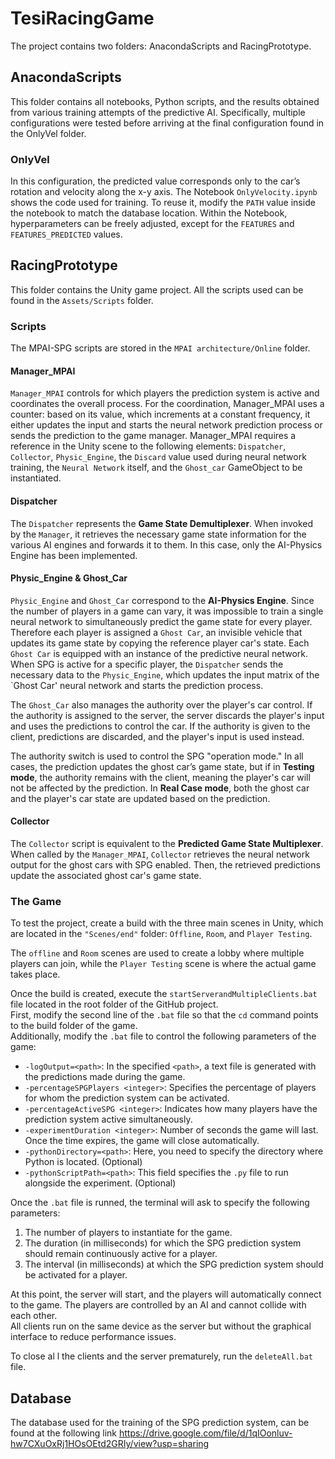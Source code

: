 # TesiRacingGame
The project contains two folders: AnacondaScripts and RacingPrototype.

## AnacondaScripts
This folder contains all notebooks, Python scripts, and the results obtained from various training attempts of the predictive AI.
Specifically, multiple configurations were tested before arriving at the final configuration found in the OnlyVel folder.

### OnlyVel
In this configuration, the predicted value corresponds only to the car’s rotation and velocity along the x-y axis.
The Notebook `OnlyVelocity.ipynb` shows the code used for training. To reuse it, modify the `PATH` value inside the notebook to match the database location.
Within the Notebook, hyperparameters can be freely adjusted, except for the `FEATURES` and `FEATURES_PREDICTED` values.

## RacingPrototype
This folder contains the Unity game project. All the scripts used can be found in the `Assets/Scripts` folder.

### Scripts
The MPAI-SPG scripts are stored in the `MPAI architecture/Online` folder. 

#### Manager_MPAI
`Manager_MPAI`  controls for which players the prediction system is active and coordinates the overall process.
For the coordination, Manager_MPAI uses a counter: based on its value, which increments at a constant frequency, it either updates the input and starts the neural network prediction process or sends the prediction to the game manager.
Manager_MPAI requires a reference in the Unity scene to the following elements: `Dispatcher`, `Collector`, `Physic_Engine`, the `Discard` value used during neural network training, the `Neural Network` itself, and the `Ghost_car` GameObject to be instantiated.

#### Dispatcher
The `Dispatcher` represents the **Game State Demultiplexer**. When invoked by the `Manager`, it retrieves the necessary game state information for the various AI engines and forwards it to them. In this case, only the AI-Physics Engine has been implemented.

#### Physic_Engine & Ghost_Car
`Physic_Engine` and `Ghost_Car` correspond to the **AI-Physics Engine**. 
Since the number of players in a game can vary, it was impossible to train a single neural network to simultaneously predict the game state for every player.
Therefore each player is assigned a `Ghost Car`, an invisible vehicle that updates its game state by copying the reference player car's state.
Each `Ghost Car` is equipped with an instance of the predictive neural network. 
When SPG is active for a specific player, the `Dispatcher` sends the necessary data to the `Physic_Engine`, which updates the input matrix of the `Ghost Car' neural network and starts the prediction process.

The `Ghost_Car` also manages the authority over the player's car control. If the authority is assigned to the server, the server discards the player's input and uses the predictions to control the car. If the authority is given to the client, predictions are discarded, and the player's input is used instead.

The authority switch is used to control the SPG "operation mode." In all cases, the prediction updates the ghost car’s game state, but if in **Testing mode**, the authority remains with the client, meaning the player's car will not be affected by the prediction. In **Real Case mode**, both the ghost car and the player's car state are updated based on the prediction.

#### Collector
The `Collector` script is equivalent to the **Predicted Game State Multiplexer**. When called by the `Manager_MPAI`, `Collector` retrieves the neural network output for the ghost cars with SPG enabled.
Then, the retrieved predictions update the associated ghost car's game state.


### The Game
To test the project, create a build with the three main scenes in Unity, which are located in the `"Scenes/end"` folder: `Offline`, `Room`, and `Player Testing`.

The `offline` and `Room` scenes are used to create a lobby where multiple players can join, while the `Player Testing` scene is where the actual game takes place.

Once the build is created, execute the `startServerandMultipleClients.bat` file located in the root folder of the GitHub project.  
First, modify the second line of the `.bat` file so that the `cd` command points to the build folder of the game.  
Additionally, modify the `.bat` file to control the following parameters of the game:  

- `-logOutput=<path>`: In the specified `<path>`, a text file is generated with the predictions made during the game.
- `-percentageSPGPlayers <integer>`: Specifies the percentage of players for whom the prediction system can be activated.  
- `-percentageActiveSPG <integer>`: Indicates how many players have the prediction system active simultaneously.  
- `-experimentDuration <integer>`: Number of seconds the game will last. Once the time expires, the game will close automatically.  
- `-pythonDirectory=<path>`: Here, you need to specify the directory where Python is located. (Optional)  
- `-pythonScriptPath=<path>`: This field specifies the `.py` file to run alongside the experiment. (Optional)  

Once the `.bat` file is runned, the terminal will ask to specify the following parameters:  
1. The number of players to instantiate for the game.  
2. The duration (in milliseconds) for which the SPG prediction system should remain continuously active for a player.  
3. The interval (in milliseconds) at which the SPG prediction system should be activated for a player.  

At this point, the server will start, and the players will automatically connect to the game. The players are controlled by an AI and cannot collide with each other.  
All clients run on the same device as the server but without the graphical interface to reduce performance issues.  

To close al l the clients and the server prematurely, run the `deleteAll.bat` file.  

## Database
The database used for the training of the SPG prediction system, can be found at the following link
https://drive.google.com/file/d/1qIOonluv-hw7CXuOxRj1HOsOEtd2GRIy/view?usp=sharing

